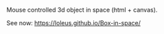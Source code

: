 Mouse controlled 3d object in space (html + canvas).

See now: https://loleus.github.io/Box-in-space/
